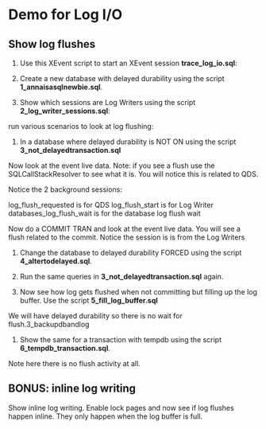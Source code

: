 # Demo for Log I/O

## Show log flushes

1. Use this XEvent script to start an XEvent session **trace_log_io.sql**:

1. Create a new database with delayed durability using the script **1_annaisasqlnewbie.sql**.

2. Show which sessions are Log Writers using the script **2_log_writer_sessions.sql**:

 run various scenarios to look at log flushing:

1. In a database where delayed durability is NOT ON using the script **3_not_delayedtransaction.sql**

Now look at the event live data. Note: if you see a flush use the SQLCallStackResolver to see what it is. You will notice this is related to QDS.

Notice the 2 background sessions:

log_flush_requested is for QDS
log_flush_start is for Log Writer
databases_log_flush_wait is for the database log flush wait

Now do a COMMIT TRAN and look at the event live data. You will see a flush related to the commit. Notice the session is is from the Log Writers

1. Change the database to delayed durability FORCED using the script **4_altertodelayed.sql**.

1. Run the same queries in **3_not_delayedtransaction.sql** again.

1. Now see how log gets flushed when not committing but filling up the log buffer. Use the script **5_fill_log_buffer.sql**

We will have delayed durability so there is no wait for flush.3_backupdbandlog

1. Show the same for a transaction with tempdb using the script **6_tempdb_transaction.sql**.

Note here there is no flush activity at all.

## BONUS: inline log writing

Show inline log writing. Enable lock pages and now see if log flushes happen inline. They only happen when the log buffer is full.